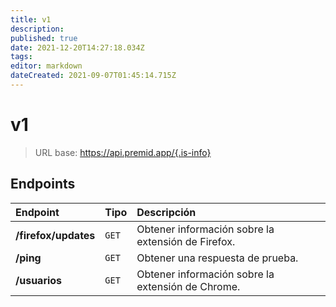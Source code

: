 ```yaml
---
title: v1
description:
published: true
date: 2021-12-20T14:27:18.034Z
tags:
editor: markdown
dateCreated: 2021-09-07T01:45:14.715Z
---
```


# v1

> URL base: https://api.premid.app/{.is-info}


## Endpoints

<table>
  <thead>
    <tr>
      <th style="text-align:left">Endpoint</th>
      <th style="text-align:left">Tipo</th>
      <th style="text-align:left">Descripción</th>
    </tr>
  </thead>
  <tbody>
    <tr>
      <td style="text-align:left"><b>/firefox/updates</b>
      </td>
      <td style="text-align:left"><code>GET</code></td>
      <td style="text-align:left">Obtener información sobre la extensión de Firefox.</td>
    </tr>
    <tr>
      <td style="text-align:left"><b>/ping</b>
      </td>
      <td style="text-align:left"><code>GET</code></td>
      <td style="text-align:left">Obtener una respuesta de prueba.</td>
    </tr>
    <tr>
      <td style="text-align:left"><b>/usuarios</b>
      </td>
      <td style="text-align:left"><code>GET</code></td>
      <td style="text-align:left">Obtener información sobre la extensión de Chrome.</td>
    </tr>
  </tbody>
</table>

